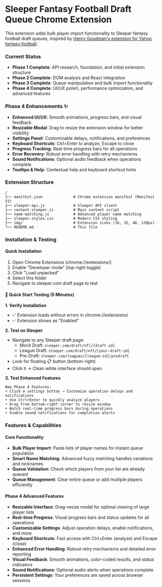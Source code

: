 # Sleeper Fantasy Football Draft Queue Chrome Extension

This extension adds bulk player import functionality to Sleeper fantasy football draft queues, inspired by [Henry Goodman's extension for Yahoo fantasy football](https://github.com/hgoodman/yahoo-pre-draft).

### Current Status
- **Phase 1 Complete**: API research, foundation, and initial extension structure
- **Phase 2 Complete**: DOM analysis and React integration
- **Phase 3 Complete**: Queue manipulation and bulk import functionality
- **Phase 4 Complete**: UI/UX polish, performance optimization, and advanced features

### Phase 4 Enhancements ✨
- **Enhanced UI/UX**: Smooth animations, progress bars, and visual feedback
- **Resizable Modal**: Drag to resize the extension window for better visibility
- **Settings Panel**: Customizable delays, notifications, and preferences
- **Keyboard Shortcuts**: Ctrl+Enter to analyze, Escape to close
- **Progress Tracking**: Real-time progress bars for all operations
- **Error Recovery**: Robust error handling with retry mechanisms
- **Sound Notifications**: Optional audio feedback when operations complete
- **Tooltips & Help**: Contextual help and keyboard shortcut hints

### Extension Structure
```
/
├── manifest.json              # Chrome extension manifest (Manifest V3)
├── sleeper-api.js             # Sleeper API client
├── content-sleeper.js         # Main content script
├── name-matching.js           # Advanced player name matching
├── sleeper-styles.css         # Modern CSS styling
├── img/                       # Extension icons (16, 32, 48, 128px)
└── README.md                  # This file
```

### Installation & Testing

#### Quick Installation
1. Open Chrome Extensions (chrome://extensions/)
2. Enable "Developer mode" (top-right toggle)
3. Click "Load unpacked"
4. Select this folder
5. Navigate to sleeper.com draft page to test

#### 🚀 Quick Start Testing (5 Minutes)

**1. Verify Installation**
- ✅ Extension loads without errors in chrome://extensions/
- ✅ Extension shows as "Enabled"

**2. Test on Sleeper**
- Navigate to any Sleeper draft page:
  - Mock Draft: `sleeper.com/draft/nfl/[draft-id]`
  - League Draft: `sleeper.com/draft/nfl/[your-draft-id]`
  - Pre-Draft: `sleeper.com/leagues/[league-id]/predraft`
- Look for floating 📋 button (bottom-right)
- Click it → Clean white interface should open

**3. Test Enhanced Features**
```
New Phase 4 Features:
• Click ⚙️ settings button → Customize operation delays and notifications
• Use Ctrl+Enter to quickly analyze players
• Drag from bottom-right corner to resize window
• Watch real-time progress bars during operations
• Enable sound notifications for completion alerts
```

### Features & Capabilities

#### Core Functionality
- **Bulk Player Import**: Paste lists of player names for instant queue population
- **Smart Name Matching**: Advanced fuzzy matching handles variations and nicknames
- **Queue Validation**: Check which players from your list are already queued
- **Queue Management**: Clear entire queue or add multiple players efficiently

#### Phase 4 Advanced Features
- **Resizable Interface**: Drag-resize modal for optimal viewing of large player lists
- **Real-time Progress**: Visual progress bars and status updates for all operations
- **Customizable Settings**: Adjust operation delays, enable notifications, and more
- **Keyboard Shortcuts**: Fast access with Ctrl+Enter (analyze) and Escape (close)
- **Enhanced Error Handling**: Robust retry mechanisms and detailed error reporting
- **Visual Feedback**: Smooth animations, color-coded results, and status indicators
- **Sound Notifications**: Optional audio alerts when operations complete
- **Persistent Settings**: Your preferences are saved across browser sessions
